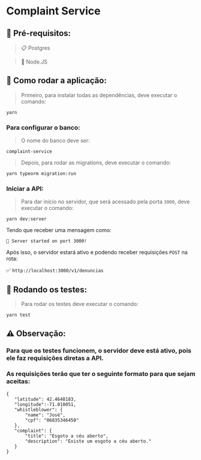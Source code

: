 # Complaint Service

## 🔨 Pré-requisitos:

> 📋 Postgres 

> 🚴 Node.JS

## :dash: Como rodar a aplicação:   

> Primeiro, para instalar todas as dependências, deve executar o comando:

 `yarn`
 
  ### Para configurar o banco:
  
 > O nome do banco deve ser:
 
 `complaint-service`
 
 > Depois, para rodar as migrations, deve executar o comando:
 
 `yarn typeorm migration:run`
 
 ### Iniciar a API:
 
 > Para dar início no servidor, que será acessado pela porta `3000`, deve executar o comando:
 
 `yarn dev:server`
 
 Tendo que receber uma mensagem como:
 
 `🚀 Server started on port 3000!`
 
 Após isso, o servidor estará ativo e podendo receber requisições `POST` na rota:
 
 ✅  `http://localhost:3000/v1/denuncias`
 
 ##  📑 Rodando os testes:
 
 > Para rodar os testes deve executar o comando:
 
 `yarn test`
 
 ## ⚠️ Observação:
 
  ### Para que os testes funcionem, o servidor deve está ativo, pois ele faz requisições diretas a API.
 
  ### As requisições terão que ter o seguinte formato para que sejam aceitas:
 ```
 {  
	"latitude": 42.4648183,  
	"longitude":-71.010051,  
	"whistleblower": {  
		"name": "José",  
		"cpf": "06835346450"  
	},  
	"complaint": {  
		"title": "Esgoto a céu aberto",  
		"description": "Existe um esgoto a céu aberto."  
	}  
}
```
 
